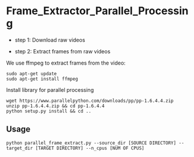 # Frame_Extractor_Parallel_Processing

* step 1: Download raw videos

* step 2: Extract frames from raw videos

We use ffmpeg to extract frames from the video:

```
sudo apt-get update
sudo apt-get install ffmpeg
```

Install library for parallel processing
```
wget https://www.parallelpython.com/downloads/pp/pp-1.6.4.4.zip
unzip pp-1.6.4.4.zip && cd pp-1.6.4.4
python setup.py install && cd ..
```

## Usage
```
python parallel_frame_extract.py --source_dir [SOURCE DIRECTORY] --target_dir [TARGET DIRECTORY] --n_cpus [NUM OF CPUS]
```
